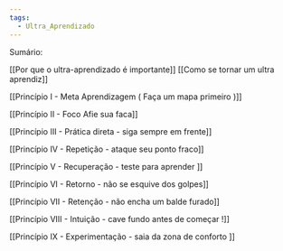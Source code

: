 ```yaml
---
tags:
  - Ultra_Aprendizado
---
```

Sumário: 

[[Por que o ultra-aprendizado é importante]]
[[Como se tornar um ultra aprendiz]]

[[Princípio I - Meta Aprendizagem ( Faça um mapa primeiro )]]

[[Princípio II - Foco Afie sua faca]]

[[Princípio III - Prática direta - siga sempre em frente]] 

[[Princípio IV - Repetição - ataque seu ponto fraco]]

[[Princípio V - Recuperação - teste para aprender ]]

[[Princípio VI - Retorno - não se esquive dos golpes]]

[[Princípio VII - Retenção - não encha um balde furado]]

[[Princípio VIII - Intuição - cave fundo antes de começar !]]

[[Princípio IX - Experimentação - saia da zona de conforto ]]